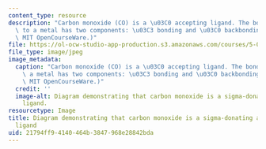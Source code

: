 ```yaml
---
content_type: resource
description: "Carbon monoxide (CO) is a \u03C0 accepting ligand. The bonding of CO\
  \ to a metal has two components: \u03C3 bonding and \u03C0 backbonding. (Image by\
  \ MIT OpenCourseWare.)"
file: https://ol-ocw-studio-app-production.s3.amazonaws.com/courses/5-04-principles-of-inorganic-chemistry-ii-fall-2008/21794ff94140464b3847968e28842bda_5-04f08-th.jpg
file_type: image/jpeg
image_metadata:
  caption: "Carbon monoxide (CO) is a \u03C0 accepting ligand. The bonding of CO to\
    \ a metal has two components: \u03C3 bonding and \u03C0 backbonding. (Image by\
    \ MIT OpenCourseWare.)"
  credit: ''
  image-alt: Diagram demonstrating that carbon monoxide is a sigma-donating and pi-accepting
    ligand.
resourcetype: Image
title: Diagram demonstrating that carbon monoxide is a sigma-donating and pi-accepting
  ligand
uid: 21794ff9-4140-464b-3847-968e28842bda
---
```

